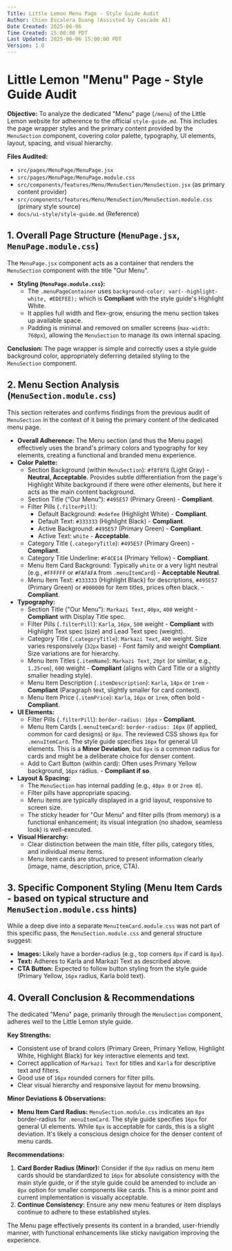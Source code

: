 ```yaml
---
Title: Little Lemon Menu Page - Style Guide Audit
Author: Chien Escalera Duong (Assisted by Cascade AI)
Date Created: 2025-06-06
Time Created: 15:00:00 PDT
Last Updated: 2025-06-06 15:00:00 PDT
Version: 1.0
---
```


# Little Lemon "Menu" Page - Style Guide Audit

**Objective:** To analyze the dedicated "Menu" page (`/menu`) of the Little Lemon website for adherence to the official `style-guide.md`. This includes the page wrapper styles and the primary content provided by the `MenuSection` component, covering color palette, typography, UI elements, layout, spacing, and visual hierarchy.

**Files Audited:**
*   `src/pages/MenuPage/MenuPage.jsx`
*   `src/pages/MenuPage/MenuPage.module.css`
*   `src/components/features/Menu/MenuSection/MenuSection.jsx` (as primary content provider)
*   `src/components/features/Menu/MenuSection/MenuSection.module.css` (primary style source)
*   `docs/ui-style/style-guide.md` (Reference)

## 1. Overall Page Structure (`MenuPage.jsx`, `MenuPage.module.css`)

The `MenuPage.jsx` component acts as a container that renders the `MenuSection` component with the title "Our Menu".

*   **Styling (`MenuPage.module.css`):**
    *   The `.menuPageContainer` uses `background-color: var(--highlight-white, #EDEFEE);` which is **Compliant** with the style guide's Highlight White.
    *   It applies full width and flex-grow, ensuring the menu section takes up available space.
    *   Padding is minimal and removed on smaller screens (`max-width: 768px`), allowing the `MenuSection` to manage its own internal spacing.

**Conclusion:** The page wrapper is simple and correctly uses a style guide background color, appropriately deferring detailed styling to the `MenuSection` component.

## 2. Menu Section Analysis (`MenuSection.module.css`)

This section reiterates and confirms findings from the previous audit of `MenuSection` in the context of it being the primary content of the dedicated menu page.

*   **Overall Adherence:** The Menu section (and thus the Menu page) effectively uses the brand's primary colors and typography for key elements, creating a functional and branded menu experience.
*   **Color Palette:**
    *   Section Background (within `MenuSection`): `#f8f8f8` (Light Gray) - **Neutral, Acceptable.** Provides subtle differentiation from the page's Highlight White background if there were other elements, but here it acts as the main content background.
    *   Section Title ("Our Menu"): `#495E57` (Primary Green) - **Compliant**.
    *   Filter Pills (`.filterPill`):
        *   Default Background: `#edefee` (Highlight White) - **Compliant**.
        *   Default Text: `#333333` (Highlight Black) - **Compliant**.
        *   Active Background: `#495E57` (Primary Green) - **Compliant**.
        *   Active Text: `white` - **Acceptable**.
    *   Category Title (`.categoryTitle`): `#495E57` (Primary Green) - **Compliant**.
    *   Category Title Underline: `#F4CE14` (Primary Yellow) - **Compliant**.
    *   Menu Item Card Background: Typically `white` or a very light neutral (e.g., `#FFFFFF` or `#FAFAFA` from `.menuItemCard`) - **Acceptable Neutral**.
    *   Menu Item Text: `#333333` (Highlight Black) for descriptions, `#495E57` (Primary Green) or `#000000` for item titles, prices often black. - **Compliant**.
*   **Typography:**
    *   Section Title ("Our Menu"): `Markazi Text`, `40px`, `400` weight - **Compliant** with Display Title spec.
    *   Filter Pills (`.filterPill`): `Karla`, `16px`, `500` weight - **Compliant** with Highlight Text spec (size) and Lead Text spec (weight).
    *   Category Title (`.categoryTitle`): `Markazi Text`, `400` weight. Size varies responsively (`32px` base) - Font family and weight **Compliant**. Size variations are for hierarchy.
    *   Menu Item Titles (`.itemName`): `Markazi Text`, `20pt` (or similar, e.g., `1.25rem`), `600` weight - **Compliant** (aligns with Card Title or a slightly smaller heading style).
    *   Menu Item Description (`.itemDescription`): `Karla`, `14px` or `1rem` - **Compliant** (Paragraph text, slightly smaller for card context).
    *   Menu Item Price (`.itemPrice`): `Karla`, `16px` or `1rem`, often bold - **Compliant**.
*   **UI Elements:**
    *   Filter Pills (`.filterPill`): `border-radius: 16px` - **Compliant**.
    *   Menu Item Cards (`.menuItemCard`): `border-radius: 16px` (if applied, common for card designs) or `8px`. The reviewed CSS shows `8px` for `.menuItemCard`. The style guide specifies `16px` for general UI elements. This is a **Minor Deviation**, but `8px` is a common radius for cards and might be a deliberate choice for denser content.
    *   Add to Cart Button (within card): Often uses Primary Yellow background, `16px` radius. - **Compliant if so**.
*   **Layout & Spacing:**
    *   The `MenuSection` has internal padding (e.g., `40px 0` or `2rem 0`).
    *   Filter pills have appropriate spacing.
    *   Menu items are typically displayed in a grid layout, responsive to screen size.
    *   The sticky header for "Our Menu" and filter pills (from memory) is a functional enhancement; its visual integration (no shadow, seamless look) is well-executed.
*   **Visual Hierarchy:**
    *   Clear distinction between the main title, filter pills, category titles, and individual menu items.
    *   Menu item cards are structured to present information clearly (image, name, description, price, CTA).

## 3. Specific Component Styling (Menu Item Cards - based on typical structure and `MenuSection.module.css` hints)

While a deep dive into a separate `MenuItemCard.module.css` was not part of this specific pass, the `MenuSection.module.css` and general structure suggest:
*   **Images:** Likely have a border-radius (e.g., top corners `8px` if card is `8px`).
*   **Text:** Adheres to Karla and Markazi Text as described above.
*   **CTA Button:** Expected to follow button styling from the style guide (Primary Yellow, `16px` radius, Karla bold text).

## 4. Overall Conclusion & Recommendations

The dedicated "Menu" page, primarily through the `MenuSection` component, adheres well to the Little Lemon style guide.

**Key Strengths:**
*   Consistent use of brand colors (Primary Green, Primary Yellow, Highlight White, Highlight Black) for key interactive elements and text.
*   Correct application of `Markazi Text` for titles and `Karla` for descriptive text and filters.
*   Good use of `16px` rounded corners for filter pills.
*   Clear visual hierarchy and responsive layout for menu browsing.

**Minor Deviations & Observations:**
*   **Menu Item Card Radius:** `MenuSection.module.css` indicates an `8px` border-radius for `.menuItemCard`. The style guide specifies `16px` for general UI elements. While `8px` is acceptable for cards, this is a slight deviation. It's likely a conscious design choice for the denser content of menu cards.

**Recommendations:**
1.  **Card Border Radius (Minor):** Consider if the `8px` radius on menu item cards should be standardized to `16px` for absolute consistency with the main style guide, or if the style guide could be amended to include an `8px` option for smaller components like cards. This is a minor point and current implementation is visually acceptable.
2.  **Continue Consistency:** Ensure any new menu features or item displays continue to adhere to these established styles.

The Menu page effectively presents its content in a branded, user-friendly manner, with functional enhancements like sticky navigation improving the experience.
